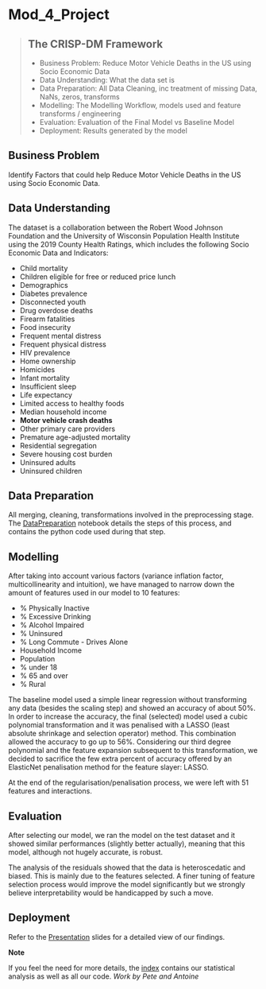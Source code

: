 # Mod_4_Project


> ## The CRISP-DM Framework
> 
> - Business Problem: Reduce Motor Vehicle Deaths in the US using Socio Economic Data
> - Data Understanding: What the data set is
> - Data Preparation: All Data Cleaning, inc treatment of missing Data, NaNs, zeros, transforms
> - Modelling: The Modelling Workflow, models used and feature transforms / engineering
> - Evaluation: Evaluation of the Final Model vs Baseline Model
> - Deployment: Results generated by the model

## Business Problem

Identify Factors that could help Reduce Motor Vehicle Deaths in the US using Socio Economic Data.

## Data Understanding

The dataset is a collaboration between the Robert Wood Johnson Foundation and the University of Wisconsin Population Health Institute using the 2019 County Health Ratings, which includes the following Socio Economic Data and Indicators:

  - Child mortality
  - Children eligible for free or reduced price lunch
  - Demographics
  - Diabetes prevalence
  - Disconnected youth
  - Drug overdose deaths
  - Firearm fatalities
  - Food insecurity
  - Frequent mental distress
  - Frequent physical distress
  - HIV prevalence
  - Home ownership
  - Homicides
  - Infant mortality
  - Insufficient sleep
  - Life expectancy
  - Limited access to healthy foods
  - Median household income
  - **Motor vehicle crash deaths**
  - Other primary care providers
  - Premature age-adjusted mortality
  - Residential segregation
  - Severe housing cost burden
  - Uninsured adults
  - Uninsured children

## Data Preparation

All merging, cleaning, transformations involved in the preprocessing stage. The [DataPreparation](./DataPreparation.ipynb) notebook details the steps of this process, and contains the python code used during that step.

## Modelling

After taking into account various factors (variance inflation factor, multicollinearity and intuition), we have managed to narrow down the amount of features used in our model to 10 features:
- % Physically Inactive
- % Excessive Drinking
- % Alcohol Impaired
- % Uninsured
- % Long Commute - Drives Alone
- Household Income
- Population
- % under 18
- % 65 and over
- % Rural

The baseline model used a simple linear regression without transforming any data (besides the scaling step) and showed an accuracy of about 50%. In order to increase the accuracy, the final (selected) model used a cubic polynomial transformation and it was penalised with a LASSO (least absolute shrinkage and selection operator) method. This combination allowed the accuracy to go up to 56%. Considering our third degree polynomial and the feature expansion subsequent to this transformation, we decided to sacrifice the few extra percent of accuracy offered by an ElasticNet penalisation method for the feature slayer: LASSO.

At the end of the regularisation/penalisation process, we were left with 51 features and interactions.

## Evaluation

After selecting our model, we ran the model on the test dataset and it showed similar performances (slightly better actually), meaning that this model, although not hugely accurate, is robust.

The analysis of the residuals showed that the data is heteroscedatic and biased. This is mainly due to the features selected. A finer tuning of feature selection process would improve the model significantly but we strongly believe interpretability would be handicapped by such a move.

## Deployment

Refer to the [Presentation](./presentation.pdf) slides for a detailed view of our findings.

__Note__

If you feel the need for more details, the [index](./index.ipynb) contains our statistical 
analysis as well as all our code.
_Work by Pete and Antoine_